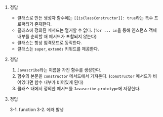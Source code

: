1. 정답

   - 클래스로 만든 생성자 함수에는 `[[isClassConstructor]]: true`라는 특수 프로퍼티가 존재한다.
   - 클래스에 정의된 메서드는 열거할 수 없다. (`for ... in`을 통해 인스턴스 객체 내부를 순회할 때 메서드가 포함되지 않는다)
   - 클래스는 항상 엄격모드로 동작한다.
   - 클래스는 `super`, `extends` 키워드를 제공한다.

2. 정답

   1. `Javascribe`라는 이름을 가진 함수를 생성한다.
   2. 함수의 본문을 `constructor` 메서드에서 가져온다. (`constructor` 메서드가 비어있다면 함수 내부가 비어있게 된다)
   3. 클래스 내에서 정의한 메서드를 `Javascribe.prototype`에 저장한다.

3. 정답

   3-1. function
   3-2. 에러 발생

